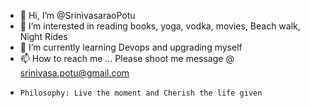 - 👋 Hi, I’m @SrinivasaraoPotu
- 👀 I’m interested in reading books, yoga, vodka, movies, Beach walk, Night Rides
- 🌱 I’m currently learning Devops and upgrading myself
- 📫 How to reach me ... Please shoot me message @ srinivasa.potu@gmail.com
-     Philosophy: Live the moment and Cherish the life given 

<!---
SrinivasaraoPotu/SrinivasaraoPotu is a ✨ special ✨ repository because its `README.md` (this file) appears on your GitHub profile.
You can click the Preview link to take a look at your changes.
--->

